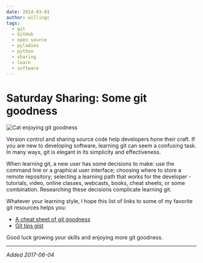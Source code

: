 ```yaml
---
date: 2014-03-01
author: willingc
tags:
  - git
  - GitHub
  - open source
  - pyladies
  - python
  - sharing
  - learn
  - software
---
```


# Saturday Sharing: Some git goodness

![Cat enjoying git goodness](/images/2014/03/2013-08-17-14.12.49.jpg)

Version control and sharing source code help developers hone their craft. If you
are new to developing software, learning git can seem a confusing task. In many
ways, git is elegant in its simplicity and effectiveness.

When learning git, a new user has some decisions to make: use the command line
or a graphical user interface; choosing where to store a remote repository;
selecting a learning path that works for the developer - tutorials, video,
online classes, webcasts, books, cheat sheets, or some combination. Researching
these decisions complicate learning git.

Whatever your learning style, I hope this list of links to some of my favorite
git resources helps you:

- [A cheat sheet of git
  goodness](https://www.dropbox.com/s/oe2sdbjhpqogbpb/Some%20Git%20Goodness.pdf?dl=0)
- [Git tips gist](https://gist.github.com/willingc/86cc896def0d20752e86)

Good luck growing your skills and enjoying more git goodness.

---

_Added 2017-06-04_

<script async class="speakerdeck-embed" data-id="f7061a0aaca14ef28210a4e467856458" data-ratio="1.33333333333333" src="//speakerdeck.com/assets/embed.js"></script>

